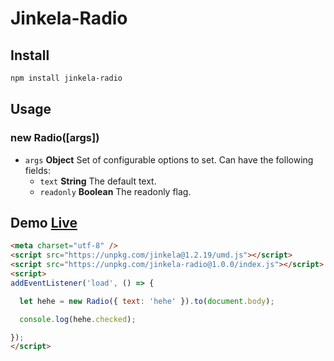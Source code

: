 # Jinkela-Radio

## Install

```bash
npm install jinkela-radio
```

## Usage

### new Radio([args])

* `args` **Object** Set of configurable options to set. Can have the following fields:
  * `text` **String** The default text.
  * `readonly` **Boolean** The readonly flag.

## Demo [Live](https://jinkelajs.github.io/jinkela-radio/example.html)

```html
<meta charset="utf-8" />
<script src="https://unpkg.com/jinkela@1.2.19/umd.js"></script>
<script src="https://unpkg.com/jinkela-radio@1.0.0/index.js"></script>
<script>
addEventListener('load', () => {

  let hehe = new Radio({ text: 'hehe' }).to(document.body);

  console.log(hehe.checked);

});
</script>
```
